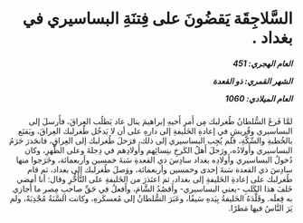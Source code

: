 <h1 dir="rtl">السَّلاجِقَة يَقضُونَ على فِتنَةِ البساسيري في بغداد .</h1>

<h5 dir="rtl">العام الهجري:  451

الشهر القمري: ذو القعدة

العام الميلادي: 1060</h5>

<p dir="rtl">لمَّا فَرغَ السُّلطانُ طُغرلبك مِن أَمرِ أَخيهِ إبراهيمَ ينال عاد يَطلُب العِراقَ، فأَرسلَ إلى البساسيري وقُريشٍ في إعادةِ الخَليفةِ إلى دارهِ على أن لا يَدخُل طُغرلبك العِراقَ، ويَقنَع بالخُطبةِ والسِّكَّةِ، فلم يُجِب البساسيري إلى ذلك، فرَحلَ طُغرلبك إلى العِراقِ، فانحَدرَ حَرَمُ البساسيري وأَولادُه، ورَحلَ أَهلُ الكَرخِ بنِسائِهم وأَولادِهم في دِجلةَ وعلى الظَّهرِ، وكان دُخولُ البساسيري وأَولادِه بغداد سادِسَ ذي القعدةِ سَنةَ خمسين وأربعمائة، وخَرَجوا منها سادِسَ ذي القعدة سَنةَ إحدى وخمسين وأربعمائة، ووَصلَ طُغرلبك إلى بغداد، ثم قام طُغرلبك على إعادةِ الخَليفةِ إلى بغداد، ثم اعتَذرَ من الخَليفةِ على التَّأَخُّرِ وقال: أنا أمضي خَلفَ هذا الكَلبِ -يعني البساسيري- وأَقصُدُ الشَّامَ، وأَفعلُ في حَقِّ صاحبِ مِصر ما أُجازي به فِعلَه. وقَلَّدَهُ الخَليفةُ بِيَدهِ سَيفًا، وعَبَرَ السُّلطانُ إلى مُعسكَرهِ، وكانت السَّنَةُ مُجْدِبَةً، ولم يَرَ النَّاسُ فيها مَطرًا.</p></br>
